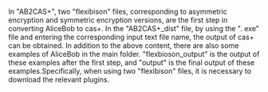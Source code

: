In "AB2CAS+", two "flexibison" files, corresponding to asymmetric encryption and symmetric encryption versions, are the first step in converting AliceBob to cas+. In the "AB2CAS+_dist" file, by using the ". exe" file and entering the corresponding input text file name, the output of cas+ can be obtained.
In addition to the above content, there are also some examples of AliceBob in the main folder. "flexbioson_output" is the output of these examples after the first step, and "output" is the final output of these examples.Specifically, when using two "flexibison" files, it is necessary to download the relevant plugins.